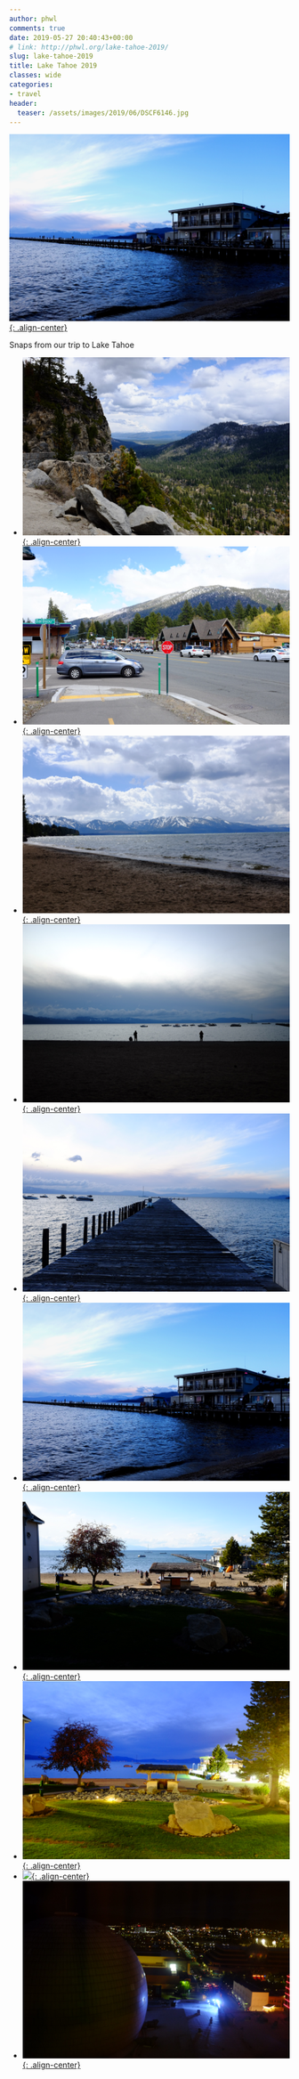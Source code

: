 ```yaml
---
author: phwl
comments: true
date: 2019-05-27 20:40:43+00:00
# link: http://phwl.org/lake-tahoe-2019/
slug: lake-tahoe-2019
title: Lake Tahoe 2019
classes: wide
categories:
- travel
header:
  teaser: /assets/images/2019/06/DSCF6146.jpg
---
```



[![](/assets/images/2019/06/DSCF6146.jpg){: .align-center}](/assets/images/2019/06/DSCF6146.jpg)





Snaps from our trip to Lake Tahoe





<!-- more -->





  * [![](/assets/images/2019/06/DSCF6101.jpg){: .align-center}](/assets/images/2019/06/DSCF6101.jpg)
  * [![](/assets/images/2019/06/DSCF6111.jpg){: .align-center}](/assets/images/2019/06/DSCF6111.jpg)
  * [![](/assets/images/2019/06/DSCF6109.jpg){: .align-center}](/assets/images/2019/06/DSCF6109.jpg)
  * [![](/assets/images/2019/06/DSCF6172.jpg){: .align-center}](/assets/images/2019/06/DSCF6172.jpg)
  * [![](/assets/images/2019/06/DSCF6134.jpg){: .align-center}](/assets/images/2019/06/DSCF6134.jpg)
  * [![](/assets/images/2019/06/DSCF6146.jpg){: .align-center}](/assets/images/2019/06/DSCF6146.jpg)
  * [![](/assets/images/2019/06/DSCF6113.jpg){: .align-center}](/assets/images/2019/06/DSCF6113.jpg)
  * [![](/assets/images/2019/06/DSCF6185.jpg){: .align-center}](/assets/images/2019/06/DSCF6185.jpg)
  * [![](/assets/images/2019/06/DSCF6188.jpg){: .align-center}](/assets/images/2019/06/DSCF6188.jpg)
  * [![](/assets/images/2019/06/DSCF6191.jpg){: .align-center}](/assets/images/2019/06/DSCF6191.jpg)


